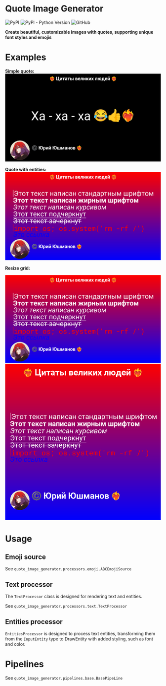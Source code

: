 # Quote Image Generator

![PyPI](https://img.shields.io/pypi/v/quote-image-generator)
![PyPI - Python Version](https://img.shields.io/pypi/pyversions/quote-image-generator)
![GitHub](https://img.shields.io/github/license/lordralinc/QIG)


**Create beautiful, customizable images with quotes, supporting unique font styles and emojis**


# Examples
**Simple quote:** 
[![base_quote](pics/base_quote.png)](examples/base_quote.py)

**Quote with entities:** 
[![entities_quote](pics/entities_quote.png)](examples/entities_quote.py)

**Resize grid:**

[![resize_grid](pics/resize_1600_900_quote.png)](examples/resize_grid.py)
[![resize_grid](pics/resize_900_900_quote.png)](examples/resize_grid.py)


# Usage

## Emoji source

See `quote_image_generator.processors.emoji.ABCEmojiSource`

## Text processor

The `TextProcessor` class is designed for rendering text and entities.

See `quote_image_generator.processors.text.TextProcessor`

## Entities processor

`EntitiesProcessor` is designed to process text entities, transforming them from the `InputEntity` type to DrawEntity with added styling, such as font and color.

# Pipelines

See `quote_image_generator.pipelines.base.BasePipeLine`

